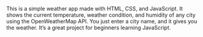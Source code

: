 This is a simple weather app made with HTML, CSS, and JavaScript. It shows the current temperature, weather condition, and humidity of any city using the OpenWeatherMap API. You just enter a city name, and it gives you the weather. It’s a great project for beginners learning JavaScript.
